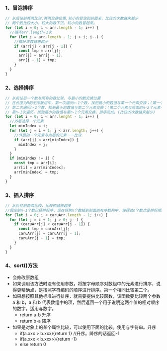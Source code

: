 ### 1、冒泡排序

```js
// 从后往前两两比较,两两交换位置,较小的冒泡到前面来，比较的次数越来越少
// 两个数比较大小，较大的数下沉，较小的数冒起来。
for (let i = 0; i < arr.length - 1; i++) {
  //循环arr.length-1次
  for (let j = arr.length - 1; j > i; j--) {
    //循环次数越来越少
    if (arr[j] < arr[j - 1]) {
      const tmp = arr[j];
      arr[j] = arr[j - 1];
      arr[j - 1] = tmp;
    }
  }
}
```

### 2、选择排序

```js
// 从前往后一个数与所有的数比较，与最小的数交换位置
// 在长度为N的无序数组中，第一次遍历n-1个数，找到最小的数值与第一个元素交换；(第一个元素与后面的n-1个数一一相比较)
// 第二次遍历n-2个数，找到最小的数值与第二个元素交换；(第二个元素与后面的n-2个元素一一比较)
// 第n-1次遍历，找到最小的数值与第n-1个元素交换，排序完成。(比较的次数越来越少)
for (let i = 0; i < arr.lenght - 1; i++) {
  //外层选择一个元素
  let minIndex = i;
  for (let j = i + 1; j < arr.length; j++) {
    //外层的一个元素与内层的元素一一比较
    if (arr[j] < arr[minIndex]) {
      minIndex = j;
    }
  }
  if (minIndex != i) {
    const tmp = arr[i];
    arr[i] = arr[minIndex];
    arr[minIndex] = tmp;
  }
}
```

### 3、插入排序

```js
// 从后往前两两比较，比较的越来越多
//假定前n-1个数已经排好序，现在将第n个数插到前面的有序数列中，使得这n个数也是排好顺序的。
for (let i = 0; i < caruArr.length - 1; i++) {
  for (let j = i + 1; j > 0; j--) {
    if (caruArr[j] < caruArr[j - 1]) {
      const tmp = caruArr[j];
      caruArr[j] = caruArr[j - 1];
      caruArr[j - 1] = tmp;
    }
  }
}
```

### 4、sort()方法

- 会修改原数组
- 如果调用该方法时没有使用参数，将按字母顺序对数组中的元素进行排序，说得更精确点，是按照字符编码的顺序进行排序。第一个相同比较第二个。
- 如果想按照其他标准进行排序，就需要提供比较函数，该函数要比较两个参数 a 和 b，a 和 b 代表数组中的项，然后返回一个用于说明这两个值的相对顺序的数字。适用与数字。
  - return a-b 升序
  - return b-a 降序
- 如果是对象上的某个属性比较，可以使用下面的比较。使用与字符串。升序
  - if(a.xxx > b.xxx){return 1} //升序。降序的话返回-1
  - if(a.xxx < b.xxx>){return -1}
  - else return 0
